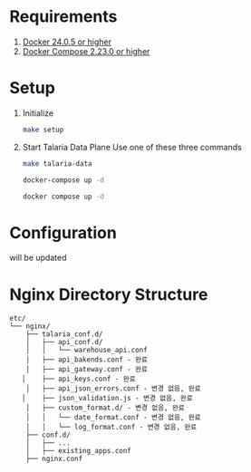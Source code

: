 # Requirements

1. [Docker 24.0.5 or higher](https://docs.docker.com/get-docker/)
2. [Docker Compose 2.23.0 or higher](https://docs.docker.com/compose/install/)

# Setup

1. Initialize 
   ```bash
   make setup
   ```
2. Start Talaria Data Plane
   Use one of these three commands
   ```bash
   make talaria-data
   ```
   ```bash
   docker-compose up -d
   ```
   ```bash
   docker compose up -d
   ```

# Configuration

will be updated

# Nginx Directory Structure

```
etc/
└── nginx/
	├── talaria_conf.d/
	│	├── api_conf.d/
	│	│	└── warehouse_api.conf
	│	├── api_bakends.conf - 완료
	│	├── api_gateway.conf - 완료
   │	├── api_keys.conf - 완료
	│	├── api_json_errors.conf - 변경 없음, 완료
   │	├── json_validation.js - 변경 없음, 완료
	│	├── custom_format.d/ - 변경 없음, 완료
	│	│	└── date_format.conf - 변경 없음, 완료
	│	│	└── log_format.conf - 변경 없음, 완료
	├── conf.d/
	│	├── ...
	│	├── existing_apps.conf
	├── nginx.conf
```


